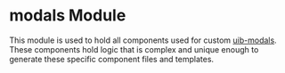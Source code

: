 # modals Module

This module is used to hold all components used for custom [uib-modals](https://angular-ui.github.io/bootstrap/).  
These components hold logic that is complex and unique enough to generate these specific component files and templates.